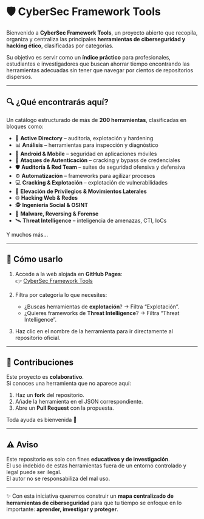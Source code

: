 # 🛡️ CyberSec Framework Tools  

Bienvenido a **CyberSec Framework Tools**, un proyecto abierto que recopila, organiza y centraliza las principales **herramientas de ciberseguridad y hacking ético**, clasificadas por categorías.  

Su objetivo es servir como un **índice práctico** para profesionales, estudiantes e investigadores que buscan ahorrar tiempo encontrando las herramientas adecuadas sin tener que navegar por cientos de repositorios dispersos.  

---

## 🔍 ¿Qué encontrarás aquí?  
Un catálogo estructurado de más de **200 herramientas**, clasificadas en bloques como:  

- 🏢 **Active Directory** – auditoría, explotación y hardening  
- 📊 **Análisis** – herramientas para inspección y diagnóstico  
- 📱 **Android & Mobile** – seguridad en aplicaciones móviles  
- 🔑 **Ataques de Autenticación** – cracking y bypass de credenciales  
- 🛡️ **Auditoría & Red Team** – suites de seguridad ofensiva y defensiva  
- ⚙️ **Automatización** – frameworks para agilizar procesos  
- 💻 **Cracking & Explotación** – explotación de vulnerabilidades  
- 🚀 **Elevación de Privilegios & Movimientos Laterales**  
- 🌐 **Hacking Web & Redes**  
- 🕵️ **Ingeniería Social & OSINT**  
- 🧩 **Malware, Reversing & Forense**  
- 🛰️ **Threat Intelligence** – inteligencia de amenazas, CTI, IoCs  

Y muchos más…  

---

## 🧭 Cómo usarlo  
1. Accede a la web alojada en **GitHub Pages**:  
   👉 [CyberSec Framework Tools](https://tu-usuario.github.io/cybersec-framework-tools/)  

2. Filtra por categoría lo que necesites:  
   - ¿Buscas herramientas de **explotación**? → Filtra “Explotación”.  
   - ¿Quieres frameworks de **Threat Intelligence**? → Filtra “Threat Intelligence”.  

3. Haz clic en el nombre de la herramienta para ir directamente al repositorio oficial.  

---

## 🤝 Contribuciones  
Este proyecto es **colaborativo**.  
Si conoces una herramienta que no aparece aquí:  

1. Haz un **fork** del repositorio.  
2. Añade la herramienta en el JSON correspondiente.  
3. Abre un **Pull Request** con la propuesta.  

Toda ayuda es bienvenida 💙  

---

## ⚠️ Aviso  
Este repositorio es solo con fines **educativos y de investigación**.  
El uso indebido de estas herramientas fuera de un entorno controlado y legal puede ser ilegal.  
El autor no se responsabiliza del mal uso.  

---

✨ Con esta iniciativa queremos construir un **mapa centralizado de herramientas de ciberseguridad** para que tu tiempo se enfoque en lo importante: **aprender, investigar y proteger**.  
